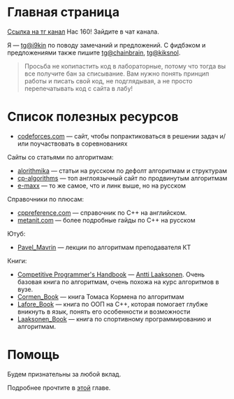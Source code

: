 # Главная страница

[Ссылка на тг канал](https://t.me/+uunjZQSTJ0hhNjFi) Нас 160! Зайдите в чат канала.

Я &mdash; [tg@i9kin](https://t.me/i9kin) по поводу замечаний и предложений.
С фидбэком и предложениями также пишите [tg@chainbrain](https://t.me/chainbrain), [tg@kiksnol](https://t.me/Kiksnol).

> Просьба не копипастить код в лабораторные, потому что тогда вы все получите бан за списывание. Вам нужно понять принцип работы и писать свой код, не подглядывая, а не просто перепечатывать код с сайта в лабу!

Список полезных ресурсов
===
* [codeforces.com](https://codeforces.com) &mdash;  сайт, чтобы попрактиковаться в решении задач и/или поучаствовать в соревнованиях

Сайты со статьями по алгоритмам:
* [alorithmika](https://ru.algorithmica.org) &mdash;  статьи на русском по дефолт алгоритмам и структурам
* [cp-algorithms](https://cp-algorithms.com) &mdash;  топ англоязычный сайт по продвинутым алгоритмам 
* [e-maxx](http://e-maxx.ru/algo/) &mdash;  то же самое, что и линк выше, но на русском

Справочники по плюсам:
* [cppreference.com](https://en.cppreference.com/w/) &mdash;  справочник по C++ на английском.
* [metanit.com](https://metanit.com/cpp/tutorial/) &mdash;  более подробные гайды по C++ на русском

Ютуб:
* [Pavel_Mavrin](https://www.youtube.com/@pavelmavrin) &mdash;  лекции по алгоритмам преподавателя КТ

Книги:
* [Competitive Programmer's Handbook](https://cses.fi/book/book.pdf) &mdash; [Antti Laaksonen](https://codeforces.com/profile/pllk). Очень базовая книга по алгоритмам, очень похожа на курс алгоритмов в вузе.
* [Cormen_Book](https://vk.com/doc191450968_561608466?hash=1K1Cd8tP7N8rZcYeFS8pSJjr82ROC22zM2WlzBbBBzz&dl=RolI6VzGuZKU7zeJEYpjawEP7lZ0yWFsnsqwcJOzkIP) &mdash;  книга Томаса Кормена по алгоритмам
* [Lafore_Book](http://lib.jizpi.uz/pluginfile.php/7322/mod_resource/content/0/Объектно_ориентированное_программирование_в_С%2B%2B_Р_Лафоре.pdf) &mdash;  книга по ООП на C++, которая помогает глубже вникнуть в язык, понять его особенности и возможности
* [Laaksonen_Book](https://library.samdu.uz/files/e946919660708044a522983e0741690c_Лааксонен_А_Олимпиадное_программирование.pdf) &mdash;  книга по спортивному программированию и алгоритмам.


Помощь
===

Будем признательны за любой вклад.

Подробнее прочтите в [этой](./CONTRIBUTING.md) главе.